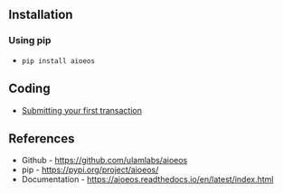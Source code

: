 ## Installation
### Using pip
* `pip install aioeos`

## Coding
* [Submitting your first transaction](https://aioeos.readthedocs.io/en/latest/introduction.html#submitting-your-first-transaction)

## References
* Github - https://github.com/ulamlabs/aioeos
* pip - https://pypi.org/project/aioeos/
* Documentation - https://aioeos.readthedocs.io/en/latest/index.html